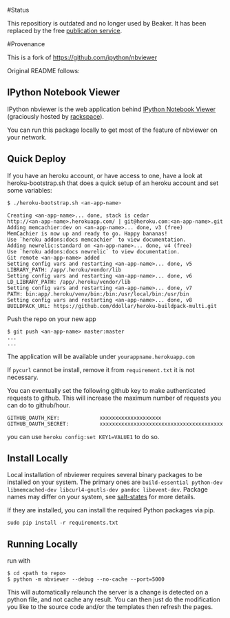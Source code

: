 <!--
    Copyright 2014 TWO SIGMA INVESTMENTS, LLC

    Licensed under the Apache License, Version 2.0 (the "License");
    you may not use this file except in compliance with the License.
    You may obtain a copy of the License at

           http://www.apache.org/licenses/LICENSE-2.0

    Unless required by applicable law or agreed to in writing, software
    distributed under the License is distributed on an "AS IS" BASIS,
    WITHOUT WARRANTIES OR CONDITIONS OF ANY KIND, either express or implied.
    See the License for the specific language governing permissions and
    limitations under the License.
-->
#Status

This repositiory is outdated and no longer used by Beaker.
It has been replaced by the free [publication service](https://pub.beakernotebook.com/).

#Provenance

This is a fork of https://github.com/ipython/nbviewer

Original README follows:

IPython Notebook Viewer
-----------------------

IPython nbviewer is the web application behind [IPython Notebook Viewer](http://nbviewer.ipython.org) 
(graciously hosted by [rackspace](http://www.rackspace.com)).

You can run this package locally to get most of the feature of nbviewer on your network.

Quick Deploy
------------

If you have an heroku account, or have access to one, 
have a look at heroku-bootstrap.sh that does a quick setup of an heroku account
and set some variables:

```bash
$ ./heroku-bootstrap.sh <an-app-name>
```
```
Creating <an-app-name>... done, stack is cedar
http://<an-app-name>.herokuapp.com/ | git@heroku.com:<an-app-name>.git
Adding memcachier:dev on <an-app-name>... done, v3 (free)
MemCachier is now up and ready to go. Happy bananas!
Use `heroku addons:docs memcachier` to view documentation.
Adding newrelic:standard on <an-app-name>... done, v4 (free)
Use `heroku addons:docs newrelic` to view documentation.
Git remote <an-app-name> added
Setting config vars and restarting <an-app-name>... done, v5
LIBRARY_PATH: /app/.heroku/vendor/lib
Setting config vars and restarting <an-app-name>... done, v6
LD_LIBRARY_PATH: /app/.heroku/vendor/lib
Setting config vars and restarting <an-app-name>... done, v7
PATH: bin:app/.heroku/venv/bin:/bin:/usr/local/bin:/usr/bin
Setting config vars and restarting <an-app-name>... done, v8
BUILDPACK_URL: https://github.com/ddollar/heroku-buildpack-multi.git
```

Push the repo on your new app
```
$ git push <an-app-name> master:master
...
...
```

The application will be available under `yourappname.herokuapp.com`

If `pycurl` cannot be install, remove it from `requirement.txt`
it is not necessary.

You can eventually set the following github key to make authenticated requests to github.
This will increase the maximum number of requests you can do to github/hour.

    GITHUB_OAUTH_KEY:             xxxxxxxxxxxxxxxxxxxx
    GITHUB_OAUTH_SECRET:          xxxxxxxxxxxxxxxxxxxxxxxxxxxxxxxxxxxxxxxx

you can use `heroku config:set KEY1=VALUE1` to do so.

## Install Locally

Local installation of nbviewer requires several binary packages to be installed on your system. The primary ones are `build-essential python-dev libmemcached-dev libcurl4-gnutls-dev pandoc libevent-dev`. Package names may differ on your system, see [salt-states](https://github.com/rgbkrk/salt-states-nbviewer/blob/master/nbviewer/init.sls) for more details.

If they are installed, you can install the required Python packages via pip.

`sudo pip install -r requirements.txt`

## Running Locally

run with 

```
$ cd <path to repo>
$ python -m nbviewer --debug --no-cache --port=5000
```

This will automatically relaunch the server is a change is detected on a python file, and not cache any result.
You can then just do the modification you like to the source code and/or the templates then refresh the pages.
